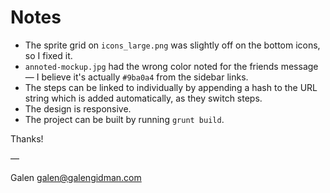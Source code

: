 Notes
=====

- The sprite grid on `icons_large.png` was slightly off on the bottom icons, so I fixed it.
- `annoted-mockup.jpg` had the wrong color noted for the friends message — I believe it's actually `#9ba0a4` from the sidebar links.
- The steps can be linked to individually by appending a hash to the URL string which is added automatically, as they switch steps.
- The design is responsive.
- The project can be built by running `grunt build`.

Thanks!

—

Galen
galen@galengidman.com